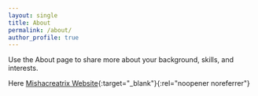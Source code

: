```yaml
---
layout: single
title: About
permalink: /about/
author_profile: true
---
```


Use the About page to share more about your background, skills, and interests. 

Here [Mishacreatrix Website](https://mishacreatrix.com/){:target="_blank"}{:rel="noopener noreferrer"}

